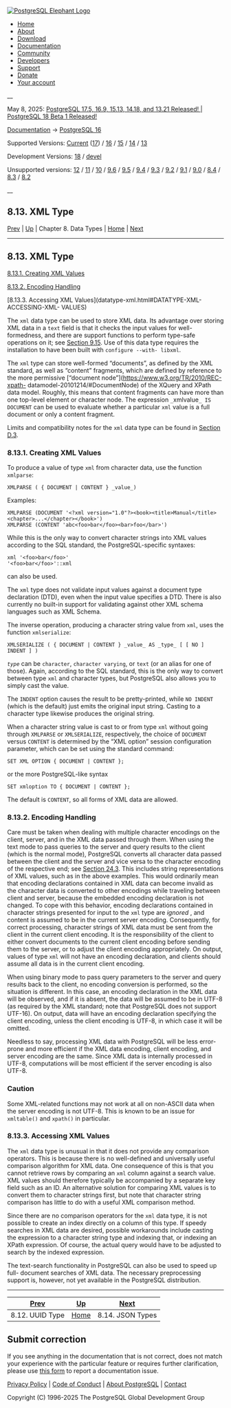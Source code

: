 [ ![PostgreSQL Elephant Logo](/media/img/about/press/elephant.png) ](/)

  * [Home](/ "Home")
  * [About](/about/ "About")
  * [Download](/download/ "Download")
  * [Documentation](/docs/ "Documentation")
  * [Community](/community/ "Community")
  * [Developers](/developer/ "Developers")
  * [Support](/support/ "Support")
  * [Donate](/about/donate/ "Donate")
  * [Your account](/account/ "Your account")

__

May 8, 2025: [ PostgreSQL 17.5, 16.9, 15.13, 14.18, and 13.21 Released! ](/about/news/postgresql-175-169-1513-1418-and-1321-released-3072/) | [ PostgreSQL 18 Beta 1 Released! ](/about/news/postgresql-18-beta-1-released-3070/)

[Documentation](/docs/ "Documentation") -> [PostgreSQL
16](/docs/16/index.html)

Supported Versions: [Current](/docs/current/datatype-xml.html "PostgreSQL 17 -
8.13. XML Type") ([17](/docs/17/datatype-xml.html "PostgreSQL 17 - 8.13. XML
Type")) / [16](/docs/16/datatype-xml.html "PostgreSQL 16 - 8.13. XML Type") /
[15](/docs/15/datatype-xml.html "PostgreSQL 15 - 8.13. XML Type") /
[14](/docs/14/datatype-xml.html "PostgreSQL 14 - 8.13. XML Type") /
[13](/docs/13/datatype-xml.html "PostgreSQL 13 - 8.13. XML Type")

Development Versions: [18](/docs/18/datatype-xml.html "PostgreSQL 18 -
8.13. XML Type") / [devel](/docs/devel/datatype-xml.html "PostgreSQL devel -
8.13. XML Type")

Unsupported versions: [12](/docs/12/datatype-xml.html "PostgreSQL 12 -
8.13. XML Type") / [11](/docs/11/datatype-xml.html "PostgreSQL 11 - 8.13. XML
Type") / [10](/docs/10/datatype-xml.html "PostgreSQL 10 - 8.13. XML Type") /
[9.6](/docs/9.6/datatype-xml.html "PostgreSQL 9.6 - 8.13. XML Type") /
[9.5](/docs/9.5/datatype-xml.html "PostgreSQL 9.5 - 8.13. XML Type") /
[9.4](/docs/9.4/datatype-xml.html "PostgreSQL 9.4 - 8.13. XML Type") /
[9.3](/docs/9.3/datatype-xml.html "PostgreSQL 9.3 - 8.13. XML Type") /
[9.2](/docs/9.2/datatype-xml.html "PostgreSQL 9.2 - 8.13. XML Type") /
[9.1](/docs/9.1/datatype-xml.html "PostgreSQL 9.1 - 8.13. XML Type") /
[9.0](/docs/9.0/datatype-xml.html "PostgreSQL 9.0 - 8.13. XML Type") /
[8.4](/docs/8.4/datatype-xml.html "PostgreSQL 8.4 - 8.13. XML Type") /
[8.3](/docs/8.3/datatype-xml.html "PostgreSQL 8.3 - 8.13. XML Type") /
[8.2](/docs/8.2/datatype-xml.html "PostgreSQL 8.2 - 8.13. XML Type")

__

8.13. XML Type  
---  
[Prev](datatype-uuid.html "8.12. UUID Type")  | [Up](datatype.html "Chapter 8. Data Types") | Chapter 8. Data Types | [Home](index.html "PostgreSQL 16.9 Documentation") |  [Next](datatype-json.html "8.14. JSON Types")  
  
* * *

## 8.13. XML Type #

[8.13.1. Creating XML Values](datatype-xml.html#DATATYPE-XML-CREATING)

[8.13.2. Encoding Handling](datatype-xml.html#DATATYPE-XML-ENCODING-HANDLING)

[8.13.3. Accessing XML Values](datatype-xml.html#DATATYPE-XML-ACCESSING-XML-
VALUES)

The `xml` data type can be used to store XML data. Its advantage over storing
XML data in a `text` field is that it checks the input values for well-
formedness, and there are support functions to perform type-safe operations on
it; see [Section 9.15](functions-xml.html "9.15. XML Functions"). Use of this
data type requires the installation to have been built with `configure --with-
libxml`.

The `xml` type can store well-formed “documents”, as defined by the XML
standard, as well as “content” fragments, which are defined by reference to
the more permissive [“document node”](https://www.w3.org/TR/2010/REC-xpath-
datamodel-20101214/#DocumentNode) of the XQuery and XPath data model. Roughly,
this means that content fragments can have more than one top-level element or
character node. The expression `_`xmlvalue`_ IS DOCUMENT` can be used to
evaluate whether a particular `xml` value is a full document or only a content
fragment.

Limits and compatibility notes for the `xml` data type can be found in
[Section D.3](xml-limits-conformance.html "D.3. XML Limits and Conformance to
SQL/XML").

### 8.13.1. Creating XML Values #

To produce a value of type `xml` from character data, use the function
`xmlparse`:

    
    
    XMLPARSE ( { DOCUMENT | CONTENT } _value_)
    

Examples:

    
    
    XMLPARSE (DOCUMENT '<?xml version="1.0"?><book><title>Manual</title><chapter>...</chapter></book>')
    XMLPARSE (CONTENT 'abc<foo>bar</foo><bar>foo</bar>')
    

While this is the only way to convert character strings into XML values
according to the SQL standard, the PostgreSQL-specific syntaxes:

    
    
    xml '<foo>bar</foo>'
    '<foo>bar</foo>'::xml
    

can also be used.

The `xml` type does not validate input values against a document type
declaration (DTD), even when the input value specifies a DTD. There is also
currently no built-in support for validating against other XML schema
languages such as XML Schema.

The inverse operation, producing a character string value from `xml`, uses the
function `xmlserialize`:

    
    
    XMLSERIALIZE ( { DOCUMENT | CONTENT } _value_ AS _type_ [ [ NO ] INDENT ] )
    

_`type`_ can be `character`, `character varying`, or `text` (or an alias for
one of those). Again, according to the SQL standard, this is the only way to
convert between type `xml` and character types, but PostgreSQL also allows you
to simply cast the value.

The `INDENT` option causes the result to be pretty-printed, while `NO INDENT`
(which is the default) just emits the original input string. Casting to a
character type likewise produces the original string.

When a character string value is cast to or from type `xml` without going
through `XMLPARSE` or `XMLSERIALIZE`, respectively, the choice of `DOCUMENT`
versus `CONTENT` is determined by the “XML option” session configuration
parameter, which can be set using the standard command:

    
    
    SET XML OPTION { DOCUMENT | CONTENT };
    

or the more PostgreSQL-like syntax

    
    
    SET xmloption TO { DOCUMENT | CONTENT };
    

The default is `CONTENT`, so all forms of XML data are allowed.

### 8.13.2. Encoding Handling #

Care must be taken when dealing with multiple character encodings on the
client, server, and in the XML data passed through them. When using the text
mode to pass queries to the server and query results to the client (which is
the normal mode), PostgreSQL converts all character data passed between the
client and the server and vice versa to the character encoding of the
respective end; see [Section 24.3](multibyte.html "24.3. Character Set
Support"). This includes string representations of XML values, such as in the
above examples. This would ordinarily mean that encoding declarations
contained in XML data can become invalid as the character data is converted to
other encodings while traveling between client and server, because the
embedded encoding declaration is not changed. To cope with this behavior,
encoding declarations contained in character strings presented for input to
the `xml` type are _ignored_ , and content is assumed to be in the current
server encoding. Consequently, for correct processing, character strings of
XML data must be sent from the client in the current client encoding. It is
the responsibility of the client to either convert documents to the current
client encoding before sending them to the server, or to adjust the client
encoding appropriately. On output, values of type `xml` will not have an
encoding declaration, and clients should assume all data is in the current
client encoding.

When using binary mode to pass query parameters to the server and query
results back to the client, no encoding conversion is performed, so the
situation is different. In this case, an encoding declaration in the XML data
will be observed, and if it is absent, the data will be assumed to be in UTF-8
(as required by the XML standard; note that PostgreSQL does not support
UTF-16). On output, data will have an encoding declaration specifying the
client encoding, unless the client encoding is UTF-8, in which case it will be
omitted.

Needless to say, processing XML data with PostgreSQL will be less error-prone
and more efficient if the XML data encoding, client encoding, and server
encoding are the same. Since XML data is internally processed in UTF-8,
computations will be most efficient if the server encoding is also UTF-8.

### Caution

Some XML-related functions may not work at all on non-ASCII data when the
server encoding is not UTF-8. This is known to be an issue for `xmltable()`
and `xpath()` in particular.

### 8.13.3. Accessing XML Values #

The `xml` data type is unusual in that it does not provide any comparison
operators. This is because there is no well-defined and universally useful
comparison algorithm for XML data. One consequence of this is that you cannot
retrieve rows by comparing an `xml` column against a search value. XML values
should therefore typically be accompanied by a separate key field such as an
ID. An alternative solution for comparing XML values is to convert them to
character strings first, but note that character string comparison has little
to do with a useful XML comparison method.

Since there are no comparison operators for the `xml` data type, it is not
possible to create an index directly on a column of this type. If speedy
searches in XML data are desired, possible workarounds include casting the
expression to a character string type and indexing that, or indexing an XPath
expression. Of course, the actual query would have to be adjusted to search by
the indexed expression.

The text-search functionality in PostgreSQL can also be used to speed up full-
document searches of XML data. The necessary preprocessing support is,
however, not yet available in the PostgreSQL distribution.

* * *

[Prev](datatype-uuid.html "8.12. UUID Type")  | [Up](datatype.html "Chapter 8. Data Types") |  [Next](datatype-json.html "8.14. JSON Types")  
---|---|---  
8.12. UUID Type  | [Home](index.html "PostgreSQL 16.9 Documentation") |  8.14. JSON Types  
  
## Submit correction

If you see anything in the documentation that is not correct, does not match
your experience with the particular feature or requires further clarification,
please use [this form](/account/comments/new/16/datatype-xml.html/) to report
a documentation issue.

[Privacy Policy](/about/privacypolicy) | [Code of Conduct](/about/policies/coc/) | [About PostgreSQL](/about/) | [Contact](/about/contact/)  

Copyright (C) 1996-2025 The PostgreSQL Global Development Group


